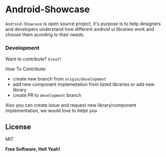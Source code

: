 # Android-Showcase


`Android-Showcase` is open source project, it's purpose is to  help designers and developers understand how different android ui libraries work and choose them acording to their needs.

### Development

Want to contribute? `Great`!

How To Contribute:
  - create new branch from `origin/development`
  - add new component implemetation from listed libraries or add new library
  - create PR to `development` branch

Also you can create issue and request new library/component implementation, we would love to helpt you

License
----

MIT


**Free Software, Hell Yeah!**
